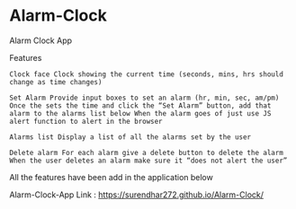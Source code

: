 # Alarm-Clock

Alarm Clock App

Features

    Clock face Clock showing the current time (seconds, mins, hrs should change as time changes)

    Set Alarm Provide input boxes to set an alarm (hr, min, sec, am/pm) Once the sets the time and click the “Set Alarm” button, add that alarm to the alarms list below When the alarm goes of just use JS alert function to alert in the browser

    Alarms list Display a list of all the alarms set by the user

    Delete alarm For each alarm give a delete button to delete the alarm When the user deletes an alarm make sure it “does not alert the user”

All the features have been add in the application below

Alarm-Clock-App Link : https://surendhar272.github.io/Alarm-Clock/

